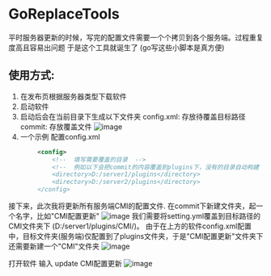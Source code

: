 # GoReplaceTools

平时服务器更新的时候，写完的配置文件需要一个个拷贝到各个服务端。过程重复度高且容易出问题
于是这个工具就诞生了 (go写这些小脚本是真方便)

## 使用方式:
1. 在发布页根据服务器类型下载软件
2. 启动软件
3. 启动后会在当前目录下生成以下文件夹
   config.xml: 存放待覆盖目标路径
   commit: 存放覆盖文件
   ![image](https://github.com/meteorOSS/GoReplaceTools/assets/61687266/3a4f6085-1a5e-4240-a1fa-a2fbbea91a8b)
5. 一个示例
配置config.xml
``` xml
		<config>
			<!--  填写需要覆盖的目录  -->
			<!--  例如以下会把commit的内容覆盖到plugins下，没有的目录自动构建
			<directory>D:/server1/plugins</directory>
			<directory>D:/server2/plugins</directory>
		</config>
```
接下来，此次我将更新所有服务端CMI的配置文件. 在commit下新建文件夹，起一个名字，比如"CMI配置更新"
![image](https://github.com/meteorOSS/GoReplaceTools/assets/61687266/81cd21ef-436e-4d3c-8731-2de92aa54a9f)
我们需要将setting.yml覆盖到目标路径的CMI文件夹下 (D:/server1/plugins/CMI/)。
由于在上方的软件config.xml配置中，目标文件夹(服务端)仅配置到了plugins文件夹，于是"CMI配置更新"文件夹下还需要新建一个"CMI"文件夹
![image](https://github.com/meteorOSS/GoReplaceTools/assets/61687266/2b5aeb38-979c-4889-8727-4a0cebea6b7f)

打开软件 输入 update CMI配置更新
![image](https://github.com/meteorOSS/GoReplaceTools/assets/61687266/ff755265-458a-4748-86b6-fb1f8cb5edac)
